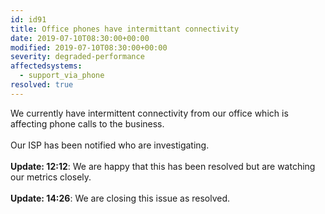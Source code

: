 ```yaml
---
id: id91
title: Office phones have intermittant connectivity
date: 2019-07-10T08:30:00+00:00
modified: 2019-07-10T08:30:00+00:00
severity: degraded-performance
affectedsystems:
  - support_via_phone
resolved: true
---
```


We currently have intermittent connectivity from our office which is affecting phone calls to the business.<br /><br />Our ISP has been notified who are investigating.<br /><br />**Update: 12:12**: We are happy that this has been resolved but are watching our metrics closely.<br /><br />**Update: 14:26**: We are closing this issue as resolved.

